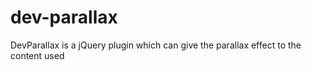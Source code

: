 # dev-parallax


DevParallax is a jQuery plugin which can give the parallax effect to the content used
